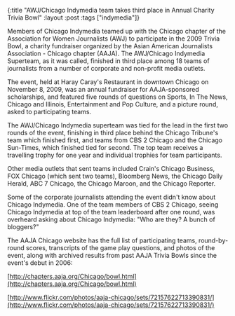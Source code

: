 {:title "AWJ/Chicago Indymedia team takes third place in Annual Charity Trivia Bowl"
:layout :post
:tags  ["indymedia"]}

Members of Chicago Indymedia teamed up with the Chicago chapter of the
Association for Women Journalists (AWJ) to participate in the 2009 Trivia
Bowl, a charity fundraiser organized by the Asian American Journalists
Association - Chicago chapter (AAJA). The AWJ/Chicago Indymedia Superteam, as
it was called, finished in third place among 18 teams of journalists from a
number of corporate and non-profit media outlets.
  
The event, held at Haray Caray's Restaurant in downtown Chicago on November 8,
2009, was an annual fundraiser for AAJA-sponsored scholarships, and featured
five rounds of questions on Sports, In The News, Chicago and Illinois,
Entertainment and Pop Culture, and a picture round, asked to participating
teams.  
  
The AWJ/Chicago Indymedia superteam was tied for the lead in the first two
rounds of the event, finishing in third place behind the Chicago Tribune's
team which finished first, and teams from CBS 2 Chicago and the Chicago Sun-Times, which finished tied for second. The top team receives a travelling
trophy for one year and individual trophies for team participants.
  
Other media outlets that sent teams included Crain's Chicago Business, FOX
Chicago (which sent two teams), Bloomberg News, the Chicago Daily Herald, ABC
7 Chicago, the Chicago Maroon, and the Chicago Reporter.
  
Some of the corporate journalists attending the event didn't know about
Chicago Indymedia. One of the team members of CBS 2 Chicago, seeing Chicago
Indymedia at top of the team leaderboard after one round, was overheard asking
about Chicago Indymedia: "Who are they? A bunch of bloggers?"  
  
The AAJA Chicago website has the full list of participating teams, round-by-round scores, transcripts of the game play questions, and photos of the event,
along with archived results from past AAJA Trivia Bowls since the event's
debut in 2006:  
  
[http://chapters.aaja.org/Chicago/bowl.html](http://chapters.aaja.org/Chicago/bowl.html)  
  
[http://www.flickr.com/photos/aaja-chicago/sets/72157622713390831/](http://www.flickr.com/photos/aaja-chicago/sets/72157622713390831/)

